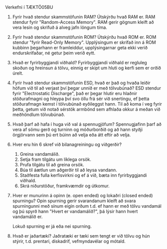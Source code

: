        
Verkefni í TÆKTÖ05BU

1. Fyrir hvað stendur skammstöfunin RAM? Útskýrðu hvað RAM er.
	RAM stendur fyrir "Random-Access Memory". RAM gerir gögnum kleift að vera lesin og         skrifuð á alveg jafn löngum tíma.
    
2. Fyrir hvað stendur skammstöfunin ROM? Útskýrðu hvað ROM er.
	ROM stendur "fyrir Read-Only Memory". Upplýsingum er skrifað inn á ROM kubbinn
	þegarhann er framleiddur, upplýsingarnar geta ekki verið endurskrifaðar, né getur
	þeim verið eytt.
    
3. Hvað er fyrirbyggjandi viðhald?
	Fyrirbyggjandi viðhald er regluleg skoðun og hreinsun á tölvu, einnig er skipt um
	hluti og kerfi sem er orðið úrelt.

4. Fyrir hvað stendur skammstöfunin ESD, hvað er það og hvaða leiðir höfum við til að
   verjast því þegar unnið er með tölvubúnað?
	ESD stendur fyrir "Electrostatic Discharge", það er þegar hlutir eru hlaðnir
	stöðurafmagni og hleypa því svo öllu frá sér við snertingu, ef þetta stöðurafmagn
	kemst í tölvubúnað eyðileggst hann. Til að koma í veg fyrir þetta, getum við notað
	sérstök armbönd sem afhlaða okkur á meðan við meðhöndlum tölvubúnað.

5. Hvað þarf að hafa í huga við val á spennugjöfum?
	Spennugjafinn þarf að vera af sömu gerð og turninn og móðurborðið og að hann 
	styðji örgjörvann sem þú ert búinn að velja eða átt eftir að velja.

6. Hver eru hin 6 skref við bilanagreiningu og viðgerðir?
	1. Greina vandamálið.
	2. Setja fram tilgátu um líklega orsök.
	3. Prufa tilgátu til að greina orsök.
	4. Búa til áætlun um aðgerðir til að leysa vandann.
	5. Staðfesta fulla kerfisvirkni og ef á við, bæta inn fyrirbyggjandi viðhald.
	6. Skrá niðurstöður, framkvæmdir og útkomur.

7. Hver er munurinn á opinn (e. open ended) og lokaðri (closed ended) spurningu? 
	Opin spurning gerir svarandanum kleift að svara spurningunni með sínum eigin orðum
	t.d. ef hann er með tölvu vandamál og þú spyrð hann "Hvert er vandamálið?", þá lýsir hann
	hvert vandamálið er.

	Lokuð spurning er já eða nei spurning.

8. Hvað er jaðartæki?
	Jaðratæki er tæki sem tengt er við tölvu og hún stýrir, t.d. prentari, diskadrif,
	vefmyndavélar og mótald.

